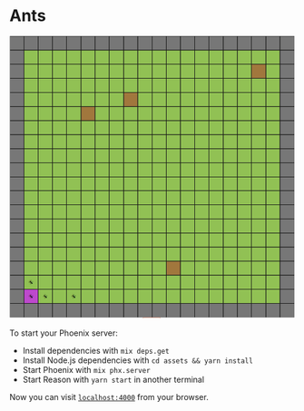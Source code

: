 # Ants

![Ants](./ants.gif)

To start your Phoenix server:

* Install dependencies with `mix deps.get`
* Install Node.js dependencies with `cd assets && yarn install`
* Start Phoenix with `mix phx.server`
* Start Reason with `yarn start` in another terminal

Now you can visit [`localhost:4000`](http://localhost:4000) from your browser.
